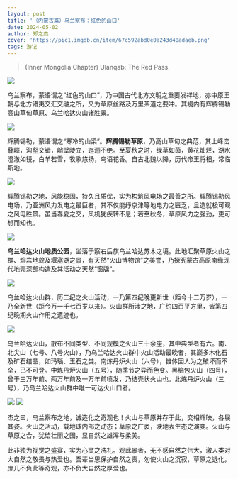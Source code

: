 ```yaml
---
layout: post
title: '（内蒙古篇）乌兰察布：红色的山口'
date: 2024-05-02
author: 郑之杰
cover: 'https://pic1.imgdb.cn/item/67c592abd0e0a243d40adaeb.png'
tags: 游记
---
```


> (Inner Mongolia Chapter) Ulanqab: The Red Pass.

![](https://pic1.imgdb.cn/item/67c592abd0e0a243d40adaeb.png)

乌兰察布，蒙语谓之“红色的山口”，乃中国古代北方文明之重要发祥地，亦中原王朝与北方诸夷交汇交融之所，又为草原丝路及万里茶道之要冲。其境内有辉腾锡勒高山草甸草原、乌兰哈达火山诸胜景。

![](https://pic1.imgdb.cn/item/67bb1125d0e0a243d402a1e0.png)

辉腾锡勒，蒙语谓之“寒冷的山梁”。**辉腾锡勒草原**，乃高山草甸之典范，其上峰峦叠嶂，沟壑交错，峭壁陡立，迤逦不绝。至夏秋之时，绿草如茵，黄花灿烂，湖水澄澈如镜，白羊若雪，牧歌悠扬，鸟语花香。自古北魏以降，历代帝王将相，常临斯地。

![](https://pic1.imgdb.cn/item/67bb0986d0e0a243d4029923.png)

辉腾锡勒之地，风能稳固，持久且质优，实为构筑风电场之最善之所。辉腾锡勒风电场，乃亚洲风力发电之最巨者，其不仅能纾京津等地电力之匮乏，且造就极可观之风电胜景。虽当春夏之交，风机犹疾转不息；若至秋冬，草原风力之强劲，更可想而知也。

![](https://pic1.imgdb.cn/item/67bb0ae8d0e0a243d4029a30.png)

**乌兰哈达火山地质公园**，坐落于察右后旗乌兰哈达苏木之境。此地汇聚草原火山之群、熔岩地貌及堰塞湖之景，有天然“火山博物馆”之美誉，乃探究蒙古高原南缘现代地壳深部构造及其活动之天然“窗牖”。

![](https://pic1.imgdb.cn/item/67bb11ddd0e0a243d402a23d.png)

乌兰哈达火山群，历二纪之火山活动，一乃第四纪晚更新世（距今十二万岁），一乃全新世（距今万一千七百岁以来）。火山群所涉之地，广约四百平方里，皆第四纪晚期火山作用之遗迹也。

![](https://pic1.imgdb.cn/item/67bb128cd0e0a243d402a289.png)

乌兰哈达火山，散布不同类型、不同规模之火山三十余座，其中典型者有六。南、北尖山（七号、八号火山），乃乌兰哈达火山群中火山活动最晚者，其巅多木化石及矿石结晶，如玛瑙、玉石之类。南炼丹炉火山（六号），锥体因人为之破坏而不全，已不可登。中炼丹炉火山（五号），随季节之异而色变。黑脑包火山（四号），曾于三万年前、两万年前及一万年前喷发，乃结壳状火山也。北炼丹炉火山（三号），乃乌兰哈达火山群中唯一可达火山口者。

![](https://pic1.imgdb.cn/item/67bb10c0d0e0a243d402a1ac.png)
![](https://pic1.imgdb.cn/item/67bb1042d0e0a243d402a16e.png)

杰之曰，乌兰察布之地，诚造化之奇观也！火山与草原并存于此，交相辉映，各展其姿。火山之活动，载地球内部之动态；草原之广袤，映地表生态之演变。火山与草原之合，犹绘壮丽之图，显自然之雄浑与柔美。

此非独为视觉之盛宴，实为心灵之洗礼。观此景者，无不感自然之伟大，激人类对大自然之敬畏与热爱也。吾辈当思保护自然之责，勿使火山之沉寂，草原之退化，庶几不负此等奇观，亦不负大自然之厚爱也。

